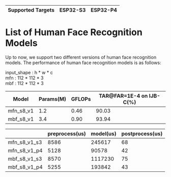 | Supported Targets | ESP32-S3 | ESP32-P4 |
| ----------------- | -------- | -------- |

# List of Human Face Recognition Models

Up to now, we support two different versions of human face recognition models. The performance of human face recognition models is as follows:

input_shape : h * w * c  
mfn : 112 * 112 * 3  
mbf : 112 * 112 * 3  

| Model                    | Params(M) | GFLOPs | TAR@FAR=1E-4 on IJB-C(%) |
| ---------------------------- | --------- | ------ | ------------------------ |
| mfn_s8_v1 | 1.2       | 0.46   | 90.03                  |
| mbf_s8_v1 | 3.4       | 0.90   | 93.94                    |

|              | preprocess(us) | model(us) | postprocess(us) |
| ------------ | -------------- | --------- | --------------- |
| mfn_s8_v1_s3 | 8586           | 245617    | 68              |
| mfn_s8_v1_p4 | 5128           | 90578     | 42              |
| mbf_s8_v1_s3 | 8570           | 1117230   | 75              |
| mbf_s8_v1_p4 | 5255           | 193842    | 43              |
